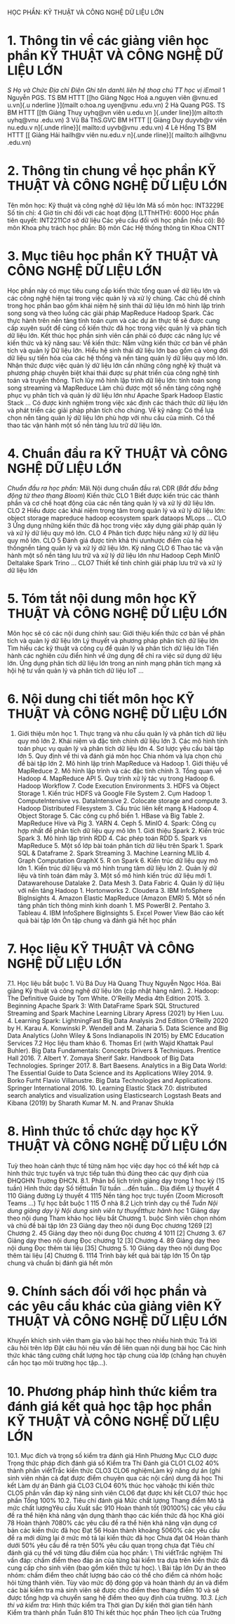 HỌC PHẦN: KỸ THUẬT VÀ CÔNG NGHỆ DỮ LIỆU LỚN 
# 1. Thông tin về các giảng viên học phần KỸ THUẬT VÀ CÔNG NGHỆ DỮ LIỆU LỚN 
*S* *Họ và *Chức *Địa chỉ *Điện *Ghi tên* danh\ liên hệ* thoạ chú* *TT* học vị* iEmail* 
1 Nguyễn PGS. TS BM HTTT [[ho Giảng Ngọc Hoá a.nguyen viên \@vnu.ed u.vn]{.u nderline }](mailt o:hoa.ng uyen@vnu .edu.vn) 
2 Hà Quang PGS. TS BM HTTT [[th Giảng Thuỵ uyhq\@vn viên u.edu.vn ]{.under line}](m ailto:th uyhq@vnu .edu.vn) 
3 Vũ Bá ThS.GVC BM HTTT [[ Giảng Duy duyvb\@v viên nu.edu.v n]{.unde rline}]( mailto:d uyvb@vnu .edu.vn) 
4 Lê Hồng TS BM HTTT [[ Giảng Hải hailh\@v viên nu.edu.v n]{.unde rline}]( mailto:h ailh@vnu .edu.vn) 
# 2. Thông tin chung về học phần KỸ THUẬT VÀ CÔNG NGHỆ DỮ LIỆU LỚN 
Tên môn học: Kỹ thuật và công nghệ dữ liệu lớn Mã số môn học: INT3229E Số tín chỉ: 4 Giờ tín chỉ đối với các hoạt động (LTThHTH): 6000 Học phần tiên quyết: INT2211Cơ sở dữ liệu Các yêu cầu đối với học phần (nếu có): Bộ môn Khoa phụ trách học phần: Bộ môn Các Hệ thống thông tin Khoa CNTT 
# 3. Mục tiêu học phần KỸ THUẬT VÀ CÔNG NGHỆ DỮ LIỆU LỚN 
Học phần này có mục tiêu cung cấp kiến thức tổng quan về dữ liệu lớn và các công nghệ hiện tại trong việc quản lý và xử lý chúng. Các chủ đề chính trong học phần bao gồm khái niệm hệ sinh thái dữ liệu lớn mô hình lập trình song song và theo luồng các giải pháp MapReduce Hadoop Spark. Các thực hành trên nền tảng tính toán cụm và các dự án thực tế sẽ được cung cấp xuyên suốt để củng cố kiến thức đã học trong việc quản lý và phân tích dữ liệu lớn. Kết thúc học phần sinh viên cần phải có được các năng lực về kiến thức và kỹ năng sau: Về kiến thức: Nắm vững kiến thức cơ bản về phân tích và quản lý Dữ liệu lớn. Hiểu hệ sinh thái dữ liệu lớn bao gồm cả vòng đời dữ liệu sự tiến hóa của các hệ thống và nền tảng quản lý dữ liệu quy mô lớn. Nhận thức được việc quản lý dữ liệu lớn cần những công nghệ kỹ thuật và phương pháp chuyên biệt khai thái được sự phát triển của công nghệ tính toán và truyền thông. Tích lũy mô hình lập trình dữ liệu lớn: tính toán song song streaming và MapReduce Làm chủ được một số nền tảng công nghệ phục vụ phân tích và quản lý dữ liệu lớn như Apache Spark Hadoop Elastic Stack ... Có được kinh nghiệm trong việc xác định các thách thức dữ liệu lớn và phát triển các giải pháp phân tích cho chúng. Về kỹ năng: Có thể lựa chọn nền tảng quản lý dữ liệu lớn phù hợp với nhu cầu của mình. Có thể thao tác vận hành một số nền tảng lưu trữ dữ liệu lớn.
# 4. Chuẩn đầu ra KỸ THUẬT VÀ CÔNG NGHỆ DỮ LIỆU LỚN 
*Chuẩn đầu ra học phần:* Mã\ Nội dung chuẩn đầu ra\ CĐR (*Bắt đầu bằng động từ theo thang Bloom*) Kiến thức CLO 1 Biết được kiến trúc các thành phần và cơ chế hoạt động của các nền tảng quản lý và xử lý dữ liệu lớn. CLO 2 Hiểu được các khái niệm trọng tâm trong quản lý và xử lý dữ liệu lớn: object storage mapreduce hadoop ecosystem spark dataops MLops ... CLO 3 Ứng dụng những kiến thức đã học trong việc xây dựng giải pháp quản lý và xử lý dữ liệu quy mô lớn. CLO 4 Phân tích được hiệu năng xử lý dữ liệu quy mô lớn. CLO 5 Đánh giá được tính khả thi ưunhược điểm của hệ thốngnền tảng quản lý và xử lý dữ liệu lớn. Kỹ năng CLO 6 Thao tác và vận hành một số nền tảng lưu trữ và xử lý dữ liệu lớn như Hadoop Ceph MinIO Deltalake Spark Trino ... CLO7 Thiết kế tinh chỉnh giải pháp lưu trữ và xử lý dữ liệu lớn 
# 5. Tóm tắt nội dung môn học KỸ THUẬT VÀ CÔNG NGHỆ DỮ LIỆU LỚN 
Môn học sẽ có các nội dung chính sau: Giới thiệu kiến thức cơ bản về phân tích và quản lý dữ liệu lớn Lý thuyết và phương pháp phân tích dữ liệu lớn Tìm hiểu các kỹ thuật và công cụ để quản lý và phân tích dữ liệu lớn Tiến hành các nghiên cứu điển hình về ứng dụng để chỉ ra việc sử dụng dữ liệu lớn. Ứng dụng phân tích dữ liệu lớn trong an ninh mạng phân tích mạng xã hội hệ tư vấn quản lý và phân tích dữ liệu IoT ... 
# 6. Nội dung chi tiết môn học KỸ THUẬT VÀ CÔNG NGHỆ DỮ LIỆU LỚN 
1. Giới thiệu môn học 1. Thực trạng và nhu cầu quản lý và phân tích dữ liệu quy mô lớn 2. Khái niệm và đặc tính chính dữ liệu lớn 3. Các mô hình tính toán phục vụ quản lý và phân tích dữ liệu lớn 4. Sơ lược yêu cầu bài tập lớn 5. Quy định về thi và đánh giá môn học Chia nhóm và lựa chọn chủ đề bài tập lớn 2. Mô hình lập trình MapReduce và Hadoop 1. Giới thiệu về MapReduce 2. Mô hình lập trình và các đặc tính chính 3. Tổng quan về Hadoop 4. MapReduce API 5. Quy trình xử lý tác vụ trong Hadoop 6. Hadoop Workflow 7. Code Execution Environments 3. HDFS và Object Storage 1. Kiến trúc HDFS và Google File System 2. Cụm Hadoop 1. ComputeIntensive vs. DataIntensive 2. Colocate storage and compute 3. Hadoop Distributed Filesystem 3. Cấu trúc liên kết mạng & Hadoop 4. Object Storage 5. Các công cụ phổ biến 1. HBase và Big Table 2. MapReduce Hive và Pig 3. YARN 4. Ceph 5. MinIO 4. Spark: Công cụ hợp nhất để phân tích dữ liệu quy mô lớn 1. Giới thiệu Spark 2. Kiến trúc Spark 3. Mô hình lập trình RDD 4. Các phép toán RDD 5. Spark vs MapReduce 5. Một số lớp bài toán phân tích dữ liệu trên Spark 1. Spark SQL & Dataframe 2. Spark Streaming 3. Machine Learning MLlib 4. Graph Computation GraphX 5. R on Spark 6. Kiến trúc dữ liệu quy mô lớn 1. Kiến trúc dữ liệu và mô hình trung tâm dữ liệu lớn 2. Quản lý dữ liệu và tính toán đám mây 3. Một số mô hình kiến trúc dữ liệu mới 1. Datawarehouse Datalake 2. Data Mesh 3. Data Fabric 4. Quản lý dữ liệu với nền tảng Hadoop 1. Hortonworks 2. Cloudera 3. IBM InfoSphere BigInsights 4. Amazon Elastic MapReduce (Amazon EMR) 5. Một số nền tảng phân tích thông minh kinh doanh 1. MS PowerBI 2. Pentaho 3. Tableau 4. IBM InfoSphere BigInsights 5. Excel Power View Báo cáo kết quả bài tập lớn Ôn tập chung và đánh giá hết học phần 
# 7. Học liệu KỸ THUẬT VÀ CÔNG NGHỆ DỮ LIỆU LỚN 
7.1. Học liệu bắt buộc 1. Vũ Bá Duy Hà Quang Thuỵ Nguyễn Ngọc Hóa. Bài giảng Kỹ thuật và công nghệ dữ liệu lớn (cập nhật hàng năm). 2. Hadoop: The Definitive Guide by Tom White. O\'Reilly Media 4th Edition 2015. 3. Beginning Apache Spark 3: With DataFrame Spark SQL Structured Streaming and Spark Machine Learning Library Apress (2021) by Hien Luu. 4. Learning Spark: LightningFast Big Data Analysis 2nd Edition O'Reilly 2020 by H. Karau A. Konwinski P. Wendell and M. Zaharia 5. Data Science and Big Data Analytics (John Wiley & Sons Indianapolis IN 2015) by EMC Education Services 7.2 Học liệu tham khảo 6. Thomas Erl (with Wajid Khattak Paul Buhler). Big Data Fundamentals: Concepts Drivers & Techniques. Prentice Hall 2016. 7. Albert Y. Zomaya Sherif Sakr. Handbook of Big Data Technologies. Springer 2017. 8. Bart Baesens. Analytics in a Big Data World: The Essential Guide to Data Science and its Applications Wiley 2014. 9. Borko Furht Flavio Villanustre. Big Data Technologies and Applications. Springer International 2016. 10. Learning Elastic Stack 7.0: distributed search analytics and visualization using Elasticsearch Logstash Beats and Kibana (2019) by Sharath Kumar M. N. and Pranav Shukla 
# 8. Hình thức tổ chức dạy học KỸ THUẬT VÀ CÔNG NGHỆ DỮ LIỆU LỚN 
Tuỳ theo hoàn cảnh thực tế từng năm học việc dạy học có thể kết hợp cả hình thức trực tuyến và trực tiếp tuân thủ đúng theo các quy định của ĐHQGHN Trường ĐHCN. 
8.1. Phân bổ lịch trình giảng dạy trong 1 học kỳ (15 tuần) Hình thức dạy Số tiếttuần Từ tuần ...đến tuần... Địa điểm Lý thuyết 4 110 Giảng đường Lý thuyết 4 1115 Nền tảng học trực tuyến (Zoom Microsoft Teams ...) Tự học bắt buộc 1 115 Ở nhà 8.2 Lịch trình dạy cụ thể *Tuần* *Nội dung giảng dạy lý *Nội dung sinh viên tự thuyếtthực hành* học* 1 Giảng dạy theo nội dung Tham khảo học liệu bắt Chương 1. buộc Sinh viên chọn nhóm và chủ đề bài tập lớn 23 Giảng dạy theo nội dung Đọc chương 1269 \[2\] Chương 2. 45 Giảng dạy theo nội dung Đọc chương 4 1011 \[2\] Chương 3. 67 Giảng dạy theo nội dung Đọc chương 12 \[3\] Chương 4. 89 Giảng dạy theo nội dung Đọc thêm tài liệu \[35\] Chương 5. 10 Giảng dạy theo nội dung Đọc thêm tài liệu \[4\] Chương 6. 1114 Trình bày kết quả bài tập lớn 15 Ôn tập chung và chuẩn bị đánh giá hết môn 
# 9. Chính sách đối với học phần và các yêu cầu khác của giảng viên KỸ THUẬT VÀ CÔNG NGHỆ DỮ LIỆU LỚN 
Khuyến khích sinh viên tham gia vào bài học theo nhiều hình thức Trả lời câu hỏi trên lớp Đặt câu hỏi nêu vấn đề liên quan nội dung bài học Các hình thức khác tăng cường chất lượng học tập chung của lớp (chẳng hạn chuyên cần học tạo môi trường học tập...). 
# 10. Phương pháp hình thức kiểm tra đánh giá kết quả học tập học phần KỸ THUẬT VÀ CÔNG NGHỆ DỮ LIỆU LỚN 
10.1. Mục đích và trọng số kiểm tra đánh giá Hình Phương Mục CLO được Trọng thức pháp đích đánh giá số Kiểm tra Thi Đánh giá CLO1 CLO2 40% thành phần viếtTrắc kiến thức CLO3 CLO6 nghiệmLàm kỹ năng dự án (ghi sinh viên nhận cả đạt được điểm chuyên qua các nội cần) dung đã học Thi kết Làm dự án Đánh giá CLO3 CLO4 60% thúc học vàhoặc thi kiến thức CLO5 phần vấn đáp kỹ năng sinh viên CLO6 đạt được khi kết CLO7 thúc học phần Tổng 100% 10.2. Tiêu chí đánh giá Mức chất lượng Thang điểm Mô tả mức chất lượngYêu cầu Xuất sắc 910 Hoàn thành tốt (90100%) các yêu cầu đề ra thể hiện khả năng vận dụng thành thạo các kiến thức đã học Khá giỏi 78 Hoàn thành 7080% các yêu cầu đề ra thể hiện khả năng vận dụng cơ bản các kiến thức đã học Đạt 56 Hoàn thành khoảng 5060% các yêu cầu đề ra mới dừng lại ở mức mô tả lại kiến thức đã học Chưa đạt 04 Hoàn thành dưới 50% yêu cầu đề ra trên 50% yêu cầu quan trọng chưa đạt  Tiêu chí đánh giá cụ thể với từng đầu điểm của học phần: \ Thi viếtTrắc nghiệm Thi vấn đáp: chấm điểm theo đáp án của từng bài kiểm tra dựa trên kiến thức đã cung cấp cho sinh viên (bao gồm kiến thức tự học). \ Bài tập lớn Dự án theo nhóm: chấm điểm theo chất lượng báo cáo có thể cho điểm cả nhóm hoặc hỏi từng thành viên. Tùy vào mức độ đóng góp và hoàn thành dự án và điểm các bài kiểm tra mà
sinh viên sẽ được cho điểm theo thang điểm 10 và sẽ được tổng hợp và
chuyển sang hệ điểm theo quy định của trường. *10.3. Lịch thi và kiểm tra:* Hình thức kiểm tra Thời gian Dự kiến thời gian tiến hành Kiểm tra thành phần Tuần 810 Thi kết thúc học phần Theo lịch của Trường 